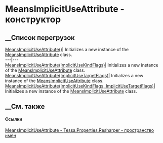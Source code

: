 # MeansImplicitUseAttribute - конструктор
##  __Список перегрузок
[MeansImplicitUseAttribute()](M_Tessa_Properties_Resharper_MeansImplicitUseAttribute__ctor.htm)|
Initializes a new instance of the
[MeansImplicitUseAttribute](T_Tessa_Properties_Resharper_MeansImplicitUseAttribute.htm)
class.  
---|---  
[MeansImplicitUseAttribute(ImplicitUseKindFlags)](M_Tessa_Properties_Resharper_MeansImplicitUseAttribute__ctor_1.htm)|
Initializes a new instance of the
[MeansImplicitUseAttribute](T_Tessa_Properties_Resharper_MeansImplicitUseAttribute.htm)
class.  
[MeansImplicitUseAttribute(ImplicitUseTargetFlags)](M_Tessa_Properties_Resharper_MeansImplicitUseAttribute__ctor_3.htm)|
Initializes a new instance of the
[MeansImplicitUseAttribute](T_Tessa_Properties_Resharper_MeansImplicitUseAttribute.htm)
class.  
[MeansImplicitUseAttribute(ImplicitUseKindFlags,
ImplicitUseTargetFlags)](M_Tessa_Properties_Resharper_MeansImplicitUseAttribute__ctor_2.htm)|
Initializes a new instance of the
[MeansImplicitUseAttribute](T_Tessa_Properties_Resharper_MeansImplicitUseAttribute.htm)
class.  
## __См. также
#### Ссылки
[MeansImplicitUseAttribute -
](T_Tessa_Properties_Resharper_MeansImplicitUseAttribute.htm)
[Tessa.Properties.Resharper - пространство
имён](N_Tessa_Properties_Resharper.htm)
